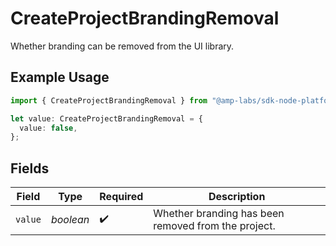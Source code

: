 # CreateProjectBrandingRemoval

Whether branding can be removed from the UI library.

## Example Usage

```typescript
import { CreateProjectBrandingRemoval } from "@amp-labs/sdk-node-platform/models/operations";

let value: CreateProjectBrandingRemoval = {
  value: false,
};
```

## Fields

| Field                                               | Type                                                | Required                                            | Description                                         |
| --------------------------------------------------- | --------------------------------------------------- | --------------------------------------------------- | --------------------------------------------------- |
| `value`                                             | *boolean*                                           | :heavy_check_mark:                                  | Whether branding has been removed from the project. |